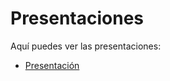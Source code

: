 # Presentaciones

Aquí puedes ver las presentaciones:

- [Presentación](../../unidades/slides/presentacion_materia.html)
